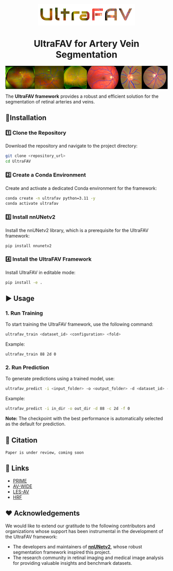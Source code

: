 <p align="center">
 <img width="300px" src="assets/ultrafav_logo.png" align="center" alt="UltraFAV"/>
    <h1 align="center">UltraFAV for Artery Vein Segmentation</h1>
</p>
<p align="center">
 <img width="800px" src="assets/segav.png" align="center" alt="Segmentation results"/>
</p>

The **UltraFAV framework** provides a robust and efficient solution for the segmentation of retinal arteries and veins.

## :rocket:Installation

### :one: Clone the Repository

Download the repository and navigate to the project directory:

```bash
git clone <repository_url>
cd UltraFAV
```

### :two: Create a Conda Environment

Create and activate a dedicated Conda environment for the framework:

```bash
conda create -n ultrafav python=3.11 -y
conda activate ultrafav
```

### :three: Install nnUNetv2

Install the nnUNetv2 library, which is a prerequisite for the UltraFAV framework:

```bash
pip install nnunetv2
```

### :four: Install the UltraFAV Framework

Install UltraFAV in editable mode:

```bash
pip install -e .
```

## :arrow_forward: Usage

### 1. Run Training

To start training the UltraFAV framework, use the following command:

```bash
ultrafav_train <dataset_id> <configuration> <fold>
```

Example:

```bash
ultrafav_train 88 2d 0
```

### 2. Run Prediction

To generate predictions using a trained model, use:

```bash
ultrafav_predict -i <input_folder> -o <output_folder> -d <dataset_id> -c <configuration> -f <fold>
```

Example:

```bash
ultrafav_predict -i in_dir -o out_dir -d 88 -c 2d -f 0
```

**Note:** The checkpoint with the best performance is automatically selected as the default for prediction.

## :bookmark: Citation

```
Paper is under review, coming soon
```

## :link: Links

- [PRIME](https://ieee-dataport.org/open-access/prime-fp20-ultra-widefield-fundus-photography-vessel-segmentation-dataset)
- [AV-WIDE](https://people.duke.edu/~sf59/Estrada_TMI_2015_dataset.htm)
- [LES-AV](https://figshare.com/articles/dataset/LES-AV_dataset/11857698)
- [HRF](https://www5.cs.fau.de/research/data/fundus-images/)

## :heart: Acknowledgements

We would like to extend our gratitude to the following contributors and organizations whose support has been instrumental in the development of the UltraFAV framework:

- The developers and maintainers of [**nnUNetv2**](https://github.com/MIC-DKFZ/nnUNet), whose robust segmentation framework inspired this project.
- The research community in retinal imaging and medical image analysis for providing valuable insights and benchmark datasets.